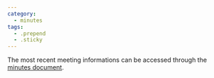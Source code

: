 ```yaml
---
category:
  - minutes
tags:
  - .prepend
  - .sticky
---
```


The most recent meeting informations can be accessed through the 
[minutes document](https://docs.google.com/document/d/1t0WINn-8zw5ZohF2TAGelSKX7xSDR7nBl9iZWk44NWM/edit#heading=h.lurwgc2rlzlh).
